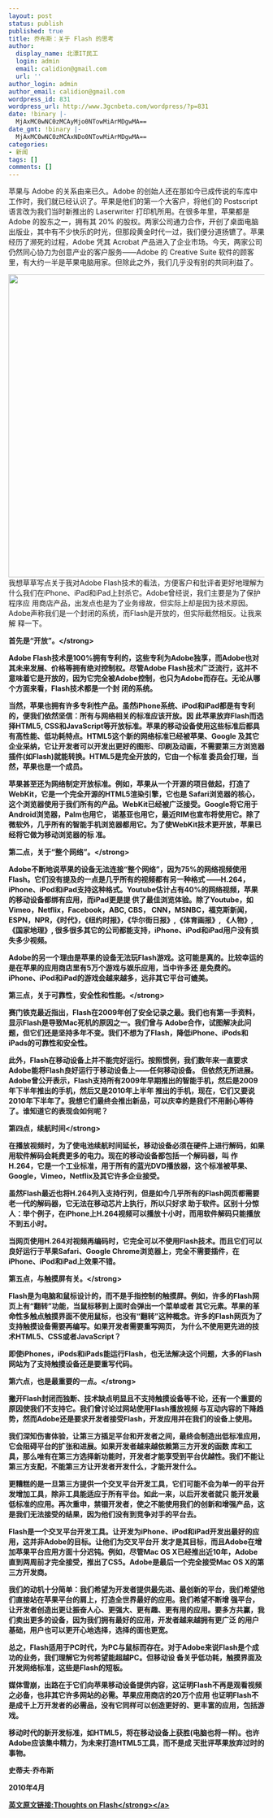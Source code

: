 ```yaml
---
layout: post
status: publish
published: true
title: 乔布斯：关于 Flash 的思考
author:
  display_name: 北漂IT民工
  login: admin
  email: calidion@gmail.com
  url: ''
author_login: admin
author_email: calidion@gmail.com
wordpress_id: 831
wordpress_url: http://www.3gcnbeta.com/wordpress/?p=831
date: !binary |-
  MjAxMC0wNC0zMCAyMjo0NTowMiArMDgwMA==
date_gmt: !binary |-
  MjAxMC0wNC0zMCAxNDo0NTowMiArMDgwMA==
categories:
- 新闻
tags: []
comments: []
---
```

<p>苹果与 Adobe 的关系由来已久。Adobe 的创始人还在那如今已成传说的车库中工作时，我们就已经认识了。苹果是他们的第一个大客户，将他们的 Postscript 语言改为我们当时新推出的 Laserwriter 打印机所用。在很多年里，苹果都是 Adobe 的股东之一，拥有其 20% 的股权。两家公司通力合作，开创了桌面电脑出版业，其中有不少快乐的时光，但那段黄金时代一过，我们便分道扬镳了。苹果经历了濒死的过程，Adobe 凭其 Acrobat 产品进入了企业市场。今天，两家公司仍然同心协力为创意产业的客户服务&mdash;&mdash;Adobe 的 Creative Suite 软件的顾客里，有大约一半是苹果电脑用家。但除此之外，我们几乎没有别的共同利益了。</p>
<p><img src="http:&#47;&#47;img.cnbeta.com&#47;upimg&#47;100430&#47;zhangxiaolu_00495356382085.jpg" border="0" alt="" width="514" height="597" &#47;><br />
我想草草写点关于我对Adobe Flash技术的看法，方便客户和批评者更好地理解为什么我们在iPhone、iPad和iPad上封杀它。Adobe曾经说，我们主要是为了保护程序应 用商店产品，出发点也是为了业务缘故，但实际上却是因为技术原因。Adobe声称我们是一个封闭的系统，而Flash是开放的，但实际截然相反。让我来解 释一下。</p>
<p><strong> 首先是&ldquo;开放&rdquo;。<&#47;strong></p>
<p>Adobe Flash技术是100%拥有专利的，这些专利为Adobe独享，而Adobe也对其未来发展、价格等拥有绝对控制权。尽管Adobe Flash技术广泛流行，这并不意味着它是开放的，因为它完全被Adobe控制，也只为Adobe而存在。无论从哪个方面来看，Flash技术都是一个封 闭的系统。</p>
<p>当然，苹果也拥有许多专利性产品。虽然iPhone系统、iPod和iPad都是有专利的，便我们依然坚信：所有与网络相关的标准应该开放。因 此苹果放弃Flash而选择HTML5, CSS和JavaScript等开放标准。苹果的移动设备使用这些标准后都具有高性能、低功耗特点。HTML5这个新的网络标准已经被苹果、Google 及其它企业采纳，它让开发者可以开发出更好的图形、印刷及动画，不需要第三方浏览器插件(如Flash)就能转换。HTML5是完全开放的，它由一个标准 委员会打理，当然，苹果也是一个成员。</p>
<p>苹果甚至还为网络制定开放标准。例如，苹果从一个开源的项目做起，打造了WebKit，它是一个完全开源的HTML5渲染引擎，它也是 Safari浏览器的核心，这个浏览器使用于我们所有的产品。WebKit已经被广泛接受。Google将它用于Android浏览器，Palm也用它， 诺基亚也用它，最近RIM也宣布将使用它。除了微软外，几乎所有的智能手机浏览器都用它。为了使WebKit技术更开放，苹果已经将它做为移动浏览器的标 准。</p>
<p><strong> 第二点，关于&ldquo;整个网络&rdquo;。<&#47;strong></p>
<p>Adobe不断地说苹果的设备无法连接&ldquo;整个网络&rdquo;，因为75%的网络视频使用Flash。它们没有提及的一点是几乎所有的视频都有另一种格式 &mdash;&mdash;H.264，iPhone、iPod和iPad支持这种格式。Youtube估计占有40%的网络视频，苹果的移动设备都绑有应用，而iPad更是提 供了最佳浏览体验。除了Youtube，如Vimeo，Netflix，Facebook，ABC, CBS， CNN，MSNBC，福克斯新闻，ESPN，NPR，《时代》，《纽约时报》，《华尔街日报》,《体育画报》, 《人物》, 《国家地理》, 很多很多其它的公司都能支持，iPhone、iPod和iPad用户没有损失多少视频。</p>
<p>Adobe的另一个理由是苹果的设备无法玩Flash游戏。这可能是真的。比较幸运的是在苹果的应用商店里有5万个游戏与娱乐应用，当中许多还 是免费的。iPhone、iPod和iPad的游戏会越来越多，远非其它平台可媲美。</p>
<p><strong> 第三点，关于可靠性，安全性和性能。<&#47;strong></p>
<p>赛门铁克最近指出，Flash在2009年创了安全记录之最。我们也有第一手资料，显示Flash是导致Mac死机的原因之一。我们曾与 Adobe合作，试图解决此问题，但它们还是坚持多年不变。我们不想为了Flash，降低iPhone、iPods和iPads的可靠性和安全性。</p>
<p>此外，Flash在移动设备上并不能完好运行。按照惯例，我们数年来一直要求Adobe能将Flash良好运行于移动设备上&mdash;&mdash;任何移动设备。 但依然无所进展。Adobe曾公开表示，Flash支持所有2009年早期推出的智能手机，然后是2009年下半年推出的手机，然后又是2010年上半年 推出的手机，现在，它们又要说2010年下半年了。我想它们最终会推出新品，可以庆幸的是我们不用耐心等待了。谁知道它的表现会如何呢？</p>
<p><strong> 第四点，续航时间<&#47;strong></p>
<p>在播放视频时，为了使电池续航时间延长，移动设备必须在硬件上进行解码，如果用软件解码会耗费更多的电力。现在的移动设备都包括一个解码器，叫 作H.264，它是一个工业标准，用于所有的蓝光DVD播放器，这个标准被苹果、Google，Vimeo，Netflix及其它许多企业接受。</p>
<p>虽然Flash最近也将H.264列入支持行列，但是如今几乎所有的Flash网页都需要老一代的解码器，它无法在移动芯片上执行，所以只好求 助于软件。区别十分惊人：举个例子，在iPhone上H.264视频可以播放十小时，而用软件解码只能播放不到五小时。</p>
<p>当网页使用H.264对视频再编码时，它完全可以不使用Flash技术。而且它们可以良好运行于苹果Safari、Google Chrome浏览器上，完全不需要插件，在iPhone、iPod和iPad上效果不错。</p>
<p><strong> 第五点，与触摸屏有关。<&#47;strong></p>
<p>Flash是为电脑和鼠标设计的，而不是手指控制的触摸屏。例如，许多的Flash网页上有&ldquo;翻转&rdquo;功能，当鼠标移到上面时会弹出一个菜单或者 其它元素。苹果的革命性多触点触摸界面不使用鼠标，也没有&ldquo;翻转&rdquo;这种概念。许多的Flash网页为了支持触摸设备需要再编写。如果开发者需要重写网页， 为什么不使用更先进的技术HTML5、CSS或者JavaScript？</p>
<p>即使iPhones，iPods和iPads能运行Flash，也无法解决这个问题，大多的Flash网站为了支持触摸设备还是要重写代码。</p>
<p><strong> 第六点，也是最重要的一点。<&#47;strong></p>
<p>撇开Flash封闭而独断、技术缺点明显且不支持触摸设备等不论，还有一个重要的原因使我们不支持它。我们曾讨论过网站使用Flash播放视频 与互动内容的下降趋势，然而Adobe还是要求开发者接受Flash，开发应用并在我们的设备上使用。</p>
<p>我们深知伤害体验，让第三方插足平台和开发者之间，最终会制造出低标准应用，它会阻碍平台的扩张和进展。如果开发者越来越依赖第三方开发的函数 库和工具，那么唯有在第三方选择新功能时，开发者才能享受到平台优越性。我们不能让第三方支配，不能第三方让开发者开发什么，才能开发什么。</p>
<p>更糟糕的是一旦第三方提供一个交叉平台开发工具，它们可能不会为单一的平台开发增加工具，除非工具能适应于所有平台。如此一来，以后开发者就只 能开发最低标准的应用。再次重申，禁锢开发者，使之不能使用我们的创新和增强产品，这是我们无法接受的结果，因为他们没有到竞争对手的平台去。</p>
<p>Flash是一个交叉平台开发工具。让开发为iPhone、iPod和iPad开发出最好的应用，这并非Adobe的目标。让他们为交叉平台开 发才是其目标，而且Adobe在增加苹果平台应用方面十分迟钝。例如，尽管Mac OS X已经推出近10年，Adobe直到两周前才完全接受，推出了CS5。Adobe是最后一个完全接受Mac OS X的第三方开发商。</p>
<p>我们的动机十分简单：我们希望为开发者提供最先进、最创新的平台，我们希望他们直接站在苹果平台的肩上，打造全世界最好的应用。我们希望不断增 强平台，让开发者创造出更让振奋人心、更强大、更有趣、更有用的应用。要多方共赢，我们卖出更多的设备，因为我们拥有最好的应用，开发者越来越拥有更广泛 的用户基础，用户也可以更开心地选择，选择的面也更宽。</p>
<p>总之，Flash适用于PC时代，为PC与鼠标而存在。对于Adobe来说Flash是个成功的业务，我们理解它为何希望能超越PC。但移动设 备关乎低功耗，触摸界面及开发网络标准，这些是Flash的短板。</p>
<p>媒体雪崩，出路在于它们向苹果移动设备提供内容，这证明Flash不再是观看视频之必备，也非其它许多网站的必需。苹果应用商店的20万个应用 也证明Flash不是成千上万开发者的必需品，没有它同样可以创造更好的、更丰富的应用，包括游戏。</p>
<p>移动时代的新开发标准，如HTML5，将在移动设备上获胜(电脑也将一样)。也许Adobe应该集中精力，为未来打造HTML5工具，而不是成 天批评苹果放弃过时的事物。</p>
<p>史蒂夫&middot;乔布斯</p>
<p>2010年4月</p>
<p><a href="http:&#47;&#47;www.apple.com&#47;hotnews&#47;thoughts-on-flash&#47;"><strong>英文原文链接:Thoughts on Flash<&#47;strong><&#47;a></p>
